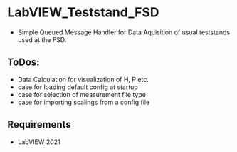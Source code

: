# LabVIEW_Teststand_FSD
- Simple Queued Message Handler for Data Aquisition of usual teststands used at the FSD. 

## ToDos:
- Data Calculation for visualization of H, P etc.
- case for loading default config at startup
- case for selection of measurement file type
- case for importing scalings from a config file

## Requirements

- LabVIEW 2021
